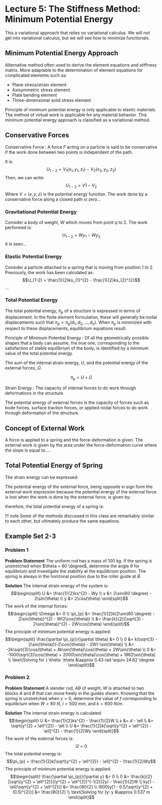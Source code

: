 <!-- 20230131T09:07 -->
# Lecture 5: The Stiffness Method: Minimum Potential Energy
This a variational approach that relies on variational calculus.
We will not get into variational calculus, but we will see how to minimize functionals.

## Minimum Potential Energy Approach
Alternative method often used to derive the element equations and stiffness matrix.
More adaptable to the determination of element equations for complicated elements such as:
- Plane stress/strain element
- Axisymmetric stress element
- Plate bending element
- Three-dimensional solid stress element

Principle of minimum potential energy is only applicable to elastic materials.
The method of virtual work is applicable for any material behavior.
This minimum potential energy approach is classified as a variational method.

## Conservative Forces
Conservative Force
: A force $F$ acting on a particle is said to be conservative if the work done between two points is independent of the path.

It is: $$U_{1-2} = V_{1}(x_{1}, y_{1}, z_{1}) - V_{2}(x_{2}, y_{2}, z_{2})$$
Then, we can write: $$U_{1-2} = V{1} - V_{2}$$
Where $V = (x, y, z)$ is the potential energy function.
The work done by a conservative force along a closed path is zero...

### Gravitational Potential Energy
Consider a body of weight, $W$ which moves from point $q$ to $2$.
The work performed is: $$U_{1-2} = Wy_{1} - Wy_{2}$$
It is seen...

### Elastic Potential Energy
Consider a particle attached to a spring that is moving from position $1$ to $2$.
Previously, the work has been calculated as: $$U_{1-2} = \frac{1}{2}ks_{1}^{2} - \frac{1}{2}ks_{2}^{2}$$
...

### Total Potential Energy
The total potential energy, $\pi_{p}$ of a structure is expressed in terms of displacement.
In the finite element formulation, these will generally be nodal displacements such that $\pi_{p} = \pi_{p}(d_{1}, d_{2}, \dots, d_{n})$.
When $\pi_{p}$ is minimized with respect to these displacements, equilibrium equations result.

Principle of Minimum Potential Energy
: Of all the geometrically possible shapes that a body can assume, the true one, corresponding to the satisfaction of stable equilibrium of the body, is identified by a minimum value of the total potential energy.

The sum of the internal strain energy, $U$, and the potential energy of the external forces, $\Omega$.

$$\begin{equation}
\pi_{p} = U + \Omega
\end{equation}$$

Strain Energy
: The capacity of internal forces to do work through deformations in the structure.

The potential energy of external forces is the capacity of forces such as bode forces, surface traction forces, or applied nodal forces to do work through deformation of the structure.

## Concept of External Work
A force is applied to a spring and the force-deformation is given.
The external work is given by the area under the force-deformation curve where the slope is equal to....

## Total Potential Energy of Spring
The strain energy can be expressed:

The potential energy of the external force, being opposite in sign form the external work expression because the potential energy of the external force is lost when the work is done by the external force, is given by:

therefore, the total potential energy of a spring is:

<!-- 20230202T08:15 -->

!!! note
    Some of the methods discussed in this class are remarkably similar to each other, but ultimately produce the same equations.

## Example Set 2-3
### Problem 1
**Problem Statement**
The uniform rod has a mass of $100~kg$.
If the spring is unstretched when $\theta = 60 \degree$, determine the angle $\theta$ for equilibrium and investigate the stability at the equilibrium position.
The spring is always in the horizonal position due to the roller guide at $B$.

**Solution**
The internal strain energy of the system is: $$\begin{split}
U &= \frac{1}{2}kx^{2} - Wy \\
x &= 2\sin(60 \degree) - 2\sin(\theta) \\
y &= 2\cos(\theta)
\end{split}$$
The work of the internal forces: $$\begin{split}
\Omega &= 0 \\
\pi_{p} &= \frac{1}{2}k(2\sin(60 \degree) - 2\sin(\theta))^{2} - W(2\cos(\theta)) \\
 &= \frac{k}{2}(\sqrt{3} - 2\sin(\theta))^{2} - 2W\cos(\theta)
\end{split}$$
The principle of minimum potential energy is applied: $$\begin{split}
\frac{\partial \pi_{p}}{\partial \theta} &= 0 \\
0 &= k(\sqrt{3} - 2\sin(\theta))(-2\cos(\theta)) - 2W(-\sin(\theta)) \\
 &= -2k\sqrt{3}\cos(\theta) + 4k\sin(\theta)\cos(\theta) + 2W\sin(\theta) \\
0 &= -1000\sqrt{3}\cos(\theta) + 2000\sin(\theta)\cos(\theta) + 1962\sin(\theta) \\
\text{Solving for } \theta: \theta &\approx 0.43 rad \equiv 24.62 \degree
\end{split}$$

### Problem 2
**Problem Statement**
A slender rod, $AB$ of weight, $W$ is attached to two blocks $A$ and $B$ that can move freely in the guides shown.
Knowing that the spring is unstretched when $y = 0$, determine the value of $f$ corresponding to equilibrium when $W = 80~N$, $I = 500~mm$, and $k = 600~N/m$.

**Solution**
The internal strain energy is calculated: $$\begin{split}
U &= \frac{1}{2}ks^{2} - \frac{1}{2}W \\
s &= d - \ell \\
 &= \sqrt{y^{2} + \ell^{2}} - \ell \\
U &= \frac{1}{2}k[\sqrt{y^{2} + \ell^{2}} - \ell]^{2} - \frac{1}{2}Wy
\end{split}$$
The work of the external forces is: $$\Omega = 0$$
The total potential energy is: $$\pi_{p} = \frac{1}{2}k[\sqrt{y^{2} + \ell^{2}} - \ell]^{2} - \frac{1}{2}Wy$$
The principle of minimum potential energy is applied: $$\begin{split}
\frac{\partial \pi_{p}}{\partial y} &= 0 \\
0 &= \frac{k}{2}[\sqrt{y^{2} + \ell^{2}}](y^{2} + \ell^{2})^{-1/2}(2y) - \frac{1}{2}W \\
ky[1 - \ell/\sqrt{y^{2} + \ell^{2}}] &= \frac{W}{2} \\
(600)y[1 - 0.5/\sqrt{y^{2} + (0.5)^{2}}] &= \frac{80}{2} \\
\text{Solving for }y: y &\approx 0.537 m
\end{split}$$